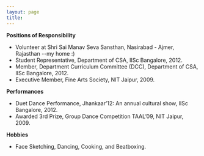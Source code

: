 ```yaml
---
layout: page
title: 
---
```



**Positions of Responsibility**

- Volunteer at Shri Sai Manav Seva Sansthan, Nasirabad - Ajmer, Rajasthan --my home :)
- Student Representative, Department of CSA, IISc Bangalore, 2012.
- Member, Department Curriculum Committee (DCC), Department of CSA, IISc Bangalore, 2012.
- Executive Member, Fine Arts Society, NIT Jaipur, 2009.


**Performances**
- Duet Dance Performance, Jhankaar’12: An annual cultural show, IISc Bangalore, 2012.
- Awarded 3rd Prize, Group Dance Competition TAAL’09, NIT Jaipur, 2009.


**Hobbies**
- Face Sketching, Dancing, Cooking, and Beatboxing.
